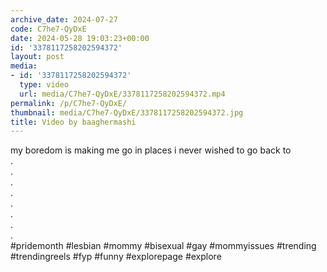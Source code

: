 ```yaml
---
archive_date: 2024-07-27
code: C7he7-QyDxE
date: 2024-05-28 19:03:23+00:00
id: '3378117258202594372'
layout: post
media:
- id: '3378117258202594372'
  type: video
  url: media/C7he7-QyDxE/3378117258202594372.mp4
permalink: /p/C7he7-QyDxE/
thumbnail: media/C7he7-QyDxE/3378117258202594372.jpg
title: Video by baaghermashi
---
```


my boredom is making me go in places i never wished to go back to  
.  
.  
.  
.  
.  
.  
.  
.  
#pridemonth #lesbian #mommy #bisexual #gay #mommyissues #trending #trendingreels #fyp #funny #explorepage #explore